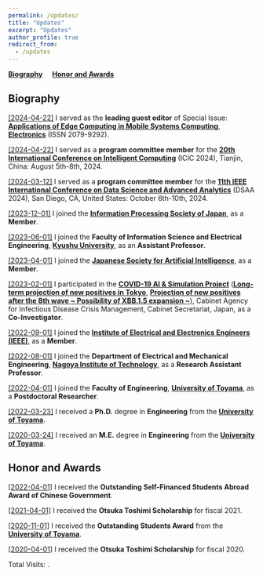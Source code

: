 ```yaml
---
permalink: /updates/
title: "Updates"
excerpt: "Updates"
author_profile: true
redirect_from: 
  - /updates
---
```


**[Biography](#bio)** &nbsp; &nbsp; **[Honor and Awards](#haa)** &nbsp; &nbsp;

<h2 id="bio">
Biography
</h2>

<u>[2024-04-22]</u> I served as the **leading guest editor** of Special Issue: **[Applications of Edge Computing in Mobile Systems Computing](https://www.mdpi.com/journal/electronics/special_issues/OQ9C0UPK46)**, **[Electronics](https://www.mdpi.com/journal/electronics)** (ISSN 2079-9292).

<u>[2024-04-22]</u> I served as a **program committee member** for the **[20th International Conference on Intelligent Computing](https://www.ic-icc.cn/2024/index.htm)** (ICIC 2024), Tianjin, China: August 5th-8th, 2024.

<u>[2024-03-12]</u> I served as a **program committee member** for the **[11th IEEE International Conference on Data Science and Advanced Analytics](https://indigopurple.github.io/DSAA/dsaa2024.html)** (DSAA 2024), San Diego, CA, United States: October 6th-10th, 2024.

<u>[2023-12-01]</u> I joined the **[Information Processing Society of Japan](https://www.ipsj.or.jp/index.html)**, as a **Member**.

<u>[2023-06-01]</u> I joined the **Faculty of Information Science and Electrical Engineering**, **[Kyushu University](https://www.kyushu-u.ac.jp/ja/)**, as an **Assistant Professor**.

<u>[2023-04-01]</u> I joined the **[Japanese Society for Artificial Intelligence](https://www.ai-gakkai.or.jp/)**, as a **Member**.

<u>[2023-02-01]</u> I participated in the **[COVID-19 AI & Simulation Project](https://www.covid19-ai.jp/ja-jp/)** (**[Long-term projection of new positives in Tokyo](https://www.covid19-ai.jp/en-us/presentation/2022_rq1_simulations_for_infection_situations/articles/article435/)**, **[Projection of new positives after the 8th wave ~ Possibility of XBB.1.5 expansion ~](https://www.covid19-ai.jp/en-us/presentation/2022_rq1_simulations_for_infection_situations/articles/article427/)**), Cabinet Agency for Infectious Disease Crisis Management, Cabinet Secretariat, Japan, as a **Co-Investigator**.

<u>[2022-09-01]</u> I joined the **[Institute of Electrical and Electronics Engineers (IEEE)](https://www.ieee.org/)**, as a **Member**.

<u>[2022-08-01]</u> I joined the **Department of Electrical and Mechanical Engineering**, **[Nagoya Institute of Technology](https://www.nitech.ac.jp/)**, as a **Research Assistant Professor**.

<u>[2022-04-01]</u> I joined the **Faculty of Engineering**, **[University of Toyama](https://www.u-toyama.ac.jp/)**, as a **Postdoctoral Researcher**.

<u>[2022-03-23]</u> I received a **Ph.D.** degree in **Engineering** from the **[University of Toyama](https://www.u-toyama.ac.jp/)**.

<u>[2020-03-24]</u> I received an **M.E.** degree in **Engineering** from the **[University of Toyama](https://www.u-toyama.ac.jp/)**.


<h2 id="haa">
Honor and Awards
</h2>

<u>[2022-04-01]</u> I received the **Outstanding Self-Financed Students Abroad Award of Chinese Government**.

<u>[2021-04-01]</u> I received the **Otsuka Toshimi Scholarship** for fiscal 2021.

<u>[2020-11-01]</u> I received the **Outstanding Students Award** from the **[University of Toyama](https://www.u-toyama.ac.jp/)**.

<u>[2020-04-01]</u> I received the **Otsuka Toshimi Scholarship** for fiscal 2020.





<script async src="https://npm.elemecdn.com/penndu@1.0.0/bsz.js"></script>
<span id="busuanzi_container_site_pv">Total Visits: <span id="busuanzi_value_site_pv"></span>.</span>
